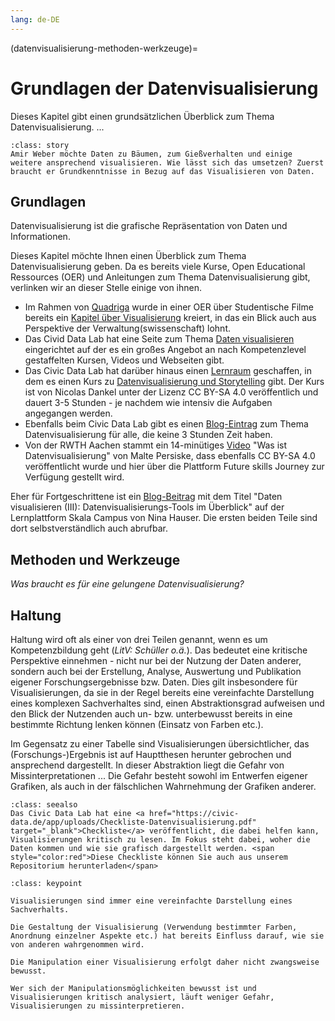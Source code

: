 ```yaml
---
lang: de-DE
---
```


(datenvisualisierung-methoden-werkzeuge)=
# Grundlagen der Datenvisualisierung

Dieses Kapitel gibt einen grundsätzlichen Überblick zum Thema Datenvisualisierung. ...  

```{admonition} Story
:class: story
Amir Weber möchte Daten zu Bäumen, zum Gießverhalten und einige weitere ansprechend visualisieren. Wie lässt sich das umsetzen? Zuerst braucht er Grundkenntnisse in Bezug auf das Visualisieren von Daten.
```

## Grundlagen

Datenvisualisierung ist die grafische Repräsentation von Daten und Informationen.

Dieses Kapitel möchte Ihnen einen Überblick zum Thema Datenvisualisierung geben. Da es bereits viele Kurse, Open Educational Ressources (OER) und Anleitungen zum Thema Datenvisualisierung gibt, verlinken wir an dieser Stelle einige von ihnen. 

- Im Rahmen von <a href="https://www.quadriga-dk.de/de/" target="_blank">Quadriga</a> wurde in einer OER über Studentische Filme bereits ein <a href="https://quadriga-dk.github.io/Bewegtes-Bild-Fallstudie-2/auswertung/visualisierung.html" target="_blank">Kapitel über Visualisierung</a> kreiert, in das ein Blick auch aus Perspektive der Verwaltung(swissenschaft) lohnt.
- Das Civid Data Lab hat eine Seite zum Thema <a href="https://civic-data.de/datenlebenszyklus/daten-visualisieren/" target="_blank">Daten visualisieren</a> eingerichtet auf der es ein großes Angebot an nach Kompetenzlevel gestaffelten Kursen, Videos und Webseiten gibt.
- Das Civic Data Lab hat darüber hinaus einen <a href="https://moodle.gi.de/moodle/" target="_blank">Lernraum</a> geschaffen, in dem es einen Kurs zu <a href="https://moodle.gi.de/moodle/enrol/index.php?id=16" target="_blank">Datenvisualisierung und Storytelling</a> gibt. Der Kurs ist von Nicolas Dankel unter der Lizenz CC BY-SA 4.0 veröffentlich und dauert 3-5 Stunden - je nachdem wie intensiv die Aufgaben angegangen werden.
- Ebenfalls beim Civic Data Lab gibt es einen <a href="https://civic-data.de/datenvisualisierung-einfuehrung/" target="_blank">Blog-Eintrag</a> zum Thema Datenvisualisierung für alle, die keine 3 Stunden Zeit haben.
- Von der RWTH Aachen stammt ein 14-minütiges <a href="https://future-skills-journey.de/was-ist-datenvisualisierung?show_status_form=1" target="_blank">Video</a> "Was ist Datenvisualisierung" von Malte Persiske, dass ebenfalls CC BY-SA 4.0 veröffentlicht wurde und hier über die Plattform Future skills Journey zur Verfügung gestellt wird.

Eher für Fortgeschrittene ist ein <a href="https://www.skala-campus.org/artikel/tipps-daten-visualisieren-excel/" target="_blank">Blog-Beitrag</a> mit dem Titel "Daten visualisieren (III): Datenvisualisierungs-Tools im Überblick" auf der Lernplattform Skala Campus von Nina Hauser. Die ersten beiden Teile sind dort selbstverständlich auch abrufbar.



## Methoden und Werkzeuge

*Was braucht es für eine gelungene Datenvisualisierung?*


## Haltung

Haltung wird oft als einer von drei Teilen genannt, wenn es um Kompetenzbildung geht (*LitV: Schüller o.ä.*). Das bedeutet eine kritische Perspektive einnehmen - nicht nur bei der Nutzung der Daten anderer, sondern auch bei der Erstellung, Analyse, Auswertung und Publikation eigener Forschungsergebnisse bzw. Daten. Dies gilt insbesondere für Visualisierungen, da sie in der Regel bereits eine vereinfachte Darstellung eines komplexen Sachverhaltes sind, einen Abstraktionsgrad aufweisen und den Blick der Nutzenden auch un- bzw. unterbewusst bereits in eine bestimmte Richtung lenken können (Einsatz von Farben etc.). 

Im Gegensatz zu einer Tabelle sind Visualisierungen übersichtlicher, das (Forschungs-)Ergebnis ist auf Hauptthesen herunter gebrochen und ansprechend dargestellt. In dieser Abstraktion liegt die Gefahr von Missinterpretationen ... Die Gefahr besteht sowohl im Entwerfen eigener Grafiken, als auch in der fälschlichen Wahrnehmung der Grafiken anderer.


```{admonition} zusätzliche Materialien
:class: seealso
Das Civic Data Lab hat eine <a href="https://civic-data.de/app/uploads/Checkliste-Datenvisualisierung.pdf" target="_blank">Checkliste</a> veröffentlicht, die dabei helfen kann, Visualisierungen kritisch zu lesen. Im Fokus steht dabei, woher die Daten kommen und wie sie grafisch dargestellt werden. <span style="color:red">Diese Checkliste können Sie auch aus unserem Repositorium herunterladen</span> 
```


```{admonition} Was Sie mitnehmen sollten
:class: keypoint

Visualisierungen sind immer eine vereinfachte Darstellung eines Sachverhalts.

Die Gestaltung der Visualisierung (Verwendung bestimmter Farben, Anordnung einzelner Aspekte etc.) hat bereits Einfluss darauf, wie sie von anderen wahrgenommen wird.

Die Manipulation einer Visualisierung erfolgt daher nicht zwangsweise bewusst. 

Wer sich der Manipulationsmöglichkeiten bewusst ist und Visualisierungen kritisch analysiert, läuft weniger Gefahr, Visualisierungen zu missinterpretieren.
```


